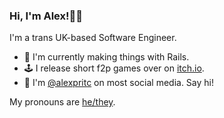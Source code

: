 ### Hi, I'm Alex!🧃🐀 

I'm a trans UK-based Software Engineer.

- 🌱 I'm currently making things with Rails.
- 🕹️ I release short f2p games over on [itch.io](https://alexpritc.itch.io/).
- 🔗 I'm [@alexpritc](https://alexpritc.carrd.co/) on most social media. Say hi!

My pronouns are [he/they](https://www.npr.org/2021/06/02/996319297/gender-identity-pronouns-expression-guide-lgbtq#:~:text=What%20does%20it%20mean%20if,those%20when%20referring%20to%20them.).
